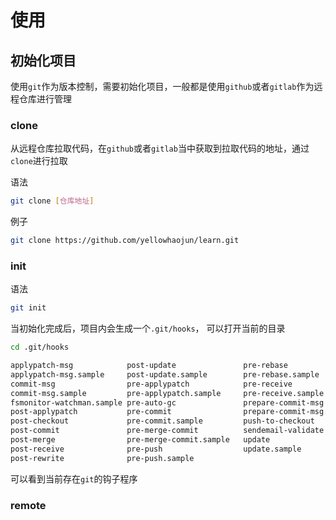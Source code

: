 # 使用

## 初始化项目

使用`git`作为版本控制，需要初始化项目，一般都是使用`github`或者`gitlab`作为远程仓库进行管理

### clone

从远程仓库拉取代码，在`github`或者`gitlab`当中获取到拉取代码的地址，通过`clone`进行拉取

语法

```bash
git clone [仓库地址]
```

例子

```bash
git clone https://github.com/yellowhaojun/learn.git
```

### init

语法

```bash
git init
```

当初始化完成后，项目内会生成一个`.git/hooks`， 可以打开当前的目录

```bash
cd .git/hooks
```

```bash
applypatch-msg            post-update               pre-rebase
applypatch-msg.sample     post-update.sample        pre-rebase.sample
commit-msg                pre-applypatch            pre-receive
commit-msg.sample         pre-applypatch.sample     pre-receive.sample
fsmonitor-watchman.sample pre-auto-gc               prepare-commit-msg
post-applypatch           pre-commit                prepare-commit-msg.sample
post-checkout             pre-commit.sample         push-to-checkout
post-commit               pre-merge-commit          sendemail-validate
post-merge                pre-merge-commit.sample   update
post-receive              pre-push                  update.sample
post-rewrite              pre-push.sample
```

可以看到当前存在`git`的钩子程序

### remote

